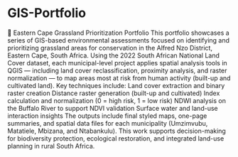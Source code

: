 # GIS-Portfolio
🌿 Eastern Cape Grassland Prioritization Portfolio This portfolio showcases a series of GIS-based environmental assessments focused on identifying and prioritizing grassland areas for conservation in the Alfred Nzo District, Eastern Cape, South Africa. Using the 2022 South African National Land Cover dataset, each municipal-level project applies spatial analysis tools in QGIS — including land cover reclassification, proximity analysis, and raster normalization — to map areas most at risk from human activity (built-up and cultivated land).  Key techniques include:  Land cover extraction and binary raster creation  Distance raster generation (built-up and cultivated)  Index calculation and normalization (0 = high risk, 1 = low risk)  NDWI analysis on the Buffalo River to support NDVI validation  Surface water and land-use interaction insights  The outputs include final styled maps, one-page summaries, and spatial data files for each municipality (Umzimvubu, Matatiele, Mbizana, and Ntabankulu). This work supports decision-making for biodiversity protection, ecological restoration, and integrated land-use planning in rural South Africa.
